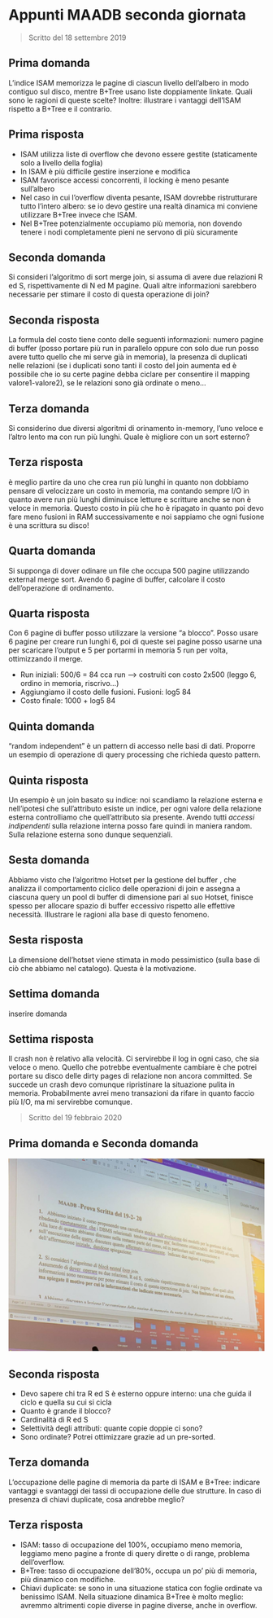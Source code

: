 # Appunti MAADB seconda giornata

> Scritto del 18 settembre 2019

## Prima domanda

L’indice ISAM memorizza le pagine di ciascun livello dell’albero in modo
contiguo sul disco, mentre B+Tree usano liste doppiamente linkate. Quali
sono le ragioni di queste scelte? Inoltre: illustrare i vantaggi
dell’ISAM rispetto a B+Tree e il contrario.

## Prima risposta

- ISAM utilizza liste di overflow che devono essere gestite
  (staticamente solo a livello della foglia)
- In ISAM è più difficile gestire inserzione e modifica
- ISAM favorisce accessi concorrenti, il locking è meno pesante
  sull’albero
- Nel caso in cui l’overflow diventa pesante, ISAM dovrebbe
  ristrutturare tutto l’intero albero: se io devo gestire una realtà
  dinamica mi conviene utilizzare B+Tree invece che ISAM.
- Nel B+Tree potenzialmente occupiamo più memoria, non dovendo tenere i
  nodi completamente pieni ne servono di più sicuramente

## Seconda domanda

Si consideri l’algoritmo di sort merge join, si assuma di avere due
relazioni R ed S, rispettivamente di N ed M pagine. Quali altre
informazioni sarebbero necessarie per stimare il costo di questa
operazione di join?

## Seconda risposta

La formula del costo tiene conto delle seguenti informazioni: numero
pagine di buffer (posso portare più run in parallelo oppure con solo due
run posso avere tutto quello che mi serve già in memoria), la presenza
di duplicati nelle relazioni (se i duplicati sono tanti il costo del
join aumenta ed è possibile che io su certe pagine debba ciclare per
consentire il mapping valore1-valore2), se le relazioni sono già
ordinate o meno…

## Terza domanda

Si considerino due diversi algoritmi di orinamento in-memory, l’uno
veloce e l’altro lento ma con run più lunghi. Quale è migliore con un
sort esterno?

## Terza risposta

è meglio partire da uno che crea run più lunghi in quanto non dobbiamo
pensare di velocizzare un costo in memoria, ma contando sempre I/O in
quanto avere run più lunghi diminuisce letture e scritture anche se non
è veloce in memoria. Questo costo in più che ho è ripagato in quanto poi
devo fare meno fusioni in RAM successivamente e noi sappiamo che ogni
fusione è una scrittura su disco!

## Quarta domanda

Si supponga di dover odinare un file che occupa 500 pagine utilizzando
external merge sort. Avendo 6 pagine di buffer, calcolare il costo
dell’operazione di ordinamento.

## Quarta risposta

Con 6 pagine di buffer posso utilizzare la versione “a blocco”. Posso
usare 6 pagine per creare run lunghi 6, poi di queste sei pagine posso
usarne una per scaricare l’output e 5 per portarmi in memoria 5 run per
volta, ottimizzando il merge.

- Run iniziali: 500/6 = 84 cca run –&gt; costruiti con costo 2x500
  (leggo 6, ordino in memoria, riscrivo…)
- Aggiungiamo il costo delle fusioni. Fusioni: log5 84
- Costo finale: 1000 + log5 84

## Quinta domanda

“random independent” è un pattern di accesso nelle basi di dati.
Proporre un esempio di operazione di query processing che richieda
questo pattern.

## Quinta risposta

Un esempio è un join basato su indice: noi scandiamo la relazione
esterna e nell’ipotesi che sull’attributo esiste un indice, per ogni
valore della relazione esterna controlliamo che quell’attributo sia
presente. Avendo tutti *accessi indipendenti* sulla relazione interna
posso fare quindi in maniera random. Sulla relazione esterna sono dunque
sequenziali.

## Sesta domanda

Abbiamo visto che l’algoritmo Hotset per la gestione del buffer , che
analizza il comportamento ciclico delle operazioni di join e assegna a
ciascuna query un pool di buffer di dimensione pari al suo Hotset,
finisce spesso per allocare spazio di buffer eccessivo rispetto alle
effettive necessità. Illustrare le ragioni alla base di questo fenomeno.

## Sesta risposta

La dimensione dell’hotset viene stimata in modo pessimistico (sulla base
di ciò che abbiamo nel catalogo). Questa è la motivazione.

## Settima domanda

inserire domanda

## Settima risposta

Il crash non è relativo alla velocità. Ci servirebbe il log in ogni
caso, che sia veloce o meno. Quello che potrebbe eventualmente cambiare
è che potrei portare su disco delle dirty pages di relazione non ancora
committed. Se succede un crash devo comunque ripristinare la situazione
pulita in memoria. Probabilmente avrei meno transazioni da rifare in
quanto faccio più I/O, ma mi servirebbe comunque.

> Scritto del 19 febbraio 2020

## Prima domanda e Seconda domanda

![Prima e seconda domanda](image1.jpg)

## Seconda risposta

- Devo sapere chi tra R ed S è esterno oppure interno: una che guida il
  ciclo e quella su cui si cicla
- Quanto è grande il blocco?
- Cardinalità di R ed S
- Selettività degli attributi: quante copie doppie ci sono?
- Sono ordinate? Potrei ottimizzare grazie ad un pre-sorted.

## Terza domanda

L’occupazione delle pagine di memoria da parte di ISAM e B+Tree:
indicare vantaggi e svantaggi dei tassi di occupazione delle due
strutture. In caso di presenza di chiavi duplicate, cosa andrebbe
meglio?

## Terza risposta

- ISAM: tasso di occupazione del 100%, occupiamo meno memoria, leggiamo
  meno pagine a fronte di query dirette o di range, problema
  dell’overflow.
- B+Tree: tasso di occupazione dell’80%, occupa un po’ più di memoria,
  più dinamico con modifiche.
- Chiavi duplicate: se sono in una situazione statica con foglie
  ordinate va benissimo ISAM. Nella situazione dinamica B+Tree è molto
  meglio: avremmo altrimenti copie diverse in pagine diverse, anche in
  overflow.
